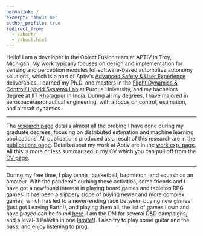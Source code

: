 ```yaml
---
permalink: /
excerpt: "About me"
author_profile: true
redirect_from: 
  - /about/
  - /about.html
---
```


Hello! I am a developer in the Object Fusion team at APTIV in Troy, Michigan. My work typically focuses on design and implementation for sensing and perception modules for software-based automotive autonomy solutions, which is a part of Aptiv's [Advanced Safety & User Experience](https://www.aptiv.com/solutions/advanced-safety) deliverables. I earned my Ph.D. and masters in the [Flight Dynamics & Control/ Hybrid Systems Lab](https://sites.google.com/view/fdchsl/home) at Purdue University, and my bachelors degree at [IIT Kharagpur](http://www.ae.iitkgp.ac.in/) in India. During all my degrees, I have majored in aerospace/aeronautical engineering, with a focus on control, estimation, and aircraft dynamics.

<hr>

The [research page](/research) details almost all the probing I have done during my graduate degrees, focusing on distributed estimation and machine learning applications. All publications produced as a result of this research are in the [publications page](/publications). Details about my work at Aptiv are in the [work exp. page](/work). All this is more or less summarized in my CV which you can pull off from the [CV page](/cv).

<hr>

During my free time, I play tennis, basketball, badminton, and squash as an amateur. With the pandemic curbing these activities, some friends and I have got a newfound interest in playing board games and tabletop RPG games. It has been a slippery slope of buying newer and more complex games, which has led to a never-ending race between buying new games (just got Leaving Earth!), and playing them all; the list of games I own and have played can be found [here](https://boardgamegeek.com/collection/user/chocopie9). I am the DM for several D&D campaigns, and a level-3 Paladin in one ([smite!](/images/smite.jpg)). I also try to play some guitar and the bass, and enjoy listening to prog.
